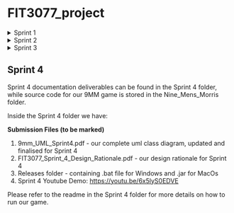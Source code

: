 # FIT3077_project

<details>
    <summary>Sprint 1</summary>

## Sprint 1

Sprint 1 deliverables can be accessed in the Sprint 1 folder.

Inside the folder we have:

**Submission Files (to be marked)**
1. FIT3077_MA_Thursday4pm_Team6_Sprint1.pdf - pdf version of our final report

**Raw Files**
1. FIT 3077 Sprint 1.docx - docx version of our final report
2. Domain_Model_Diagram.png - our final domain model in image format
3. FIT3077_Low_Fi.pdf - our final low fi design in pdf format
4. Link to Figma of Low Fi design - https://www.figma.com/file/d08PxGS7458D1rGAokS7z6/FIT3077?node-id=0%3A1&t=nH7AiapkJT6YEYUc-1
5. Link to LucidChart of Domain Model - https://lucid.app/lucidchart/c5b348e9-fff0-445e-91a6-2fbd5cc504a6/edit?viewport_loc=-573%2C0%2C2767%2C1283%2C0_0&invitationId=inv_1d200b7d-35f3-4467-9c7c-5faa16457771

</details>

<details>
	<summary>Sprint 2</summary>

## Sprint 2

Sprint 2 documentation deliverables can be accessed in the Sprint 2 folder, while code deliverables are stored in the Nine_Mens_Morris folder.

Inside the Sprint 2 folder we have:

**Submission Files (to be marked)**
1. 9MM_UML.pdf - our uml diagram for Sprint 2
2. FIT3077_Sprint_2_Design_Rationale.pdf - our design rationale for Sprint 2

**To run our 9MM game, please follow the steps below:**
1. Clone the GitLab repository
2. Set up JavaFX in Intellij. You may reference this [video](https://www.google.com/url?sa=t&rct=j&q=&esrc=s&source=web&cd=&cad=rja&uact=8&ved=2ahUKEwiAxeq42Mn-AhXk1TgGHWZkCUAQwqsBegQICBAF&url=https%3A%2F%2Fwww.youtube.com%2Fwatch%3Fv%3DIvsvjUq38Jc&usg=AOvVaw0gUcKQI4-TAIw965WQCYux) or JavaFX's [website](https://openjfx.io/openjfx-docs/) if necessary.
3. Set up VM configuration for JavaFX and run from there.

*Attempt was made to create a jar file for the game, but it was unsuccessful. Hence, the game can only be run from Intellij.*


If the game runs successfully, you will see the interface below:

<img src="/Sprint 2/game_screenshot.jpeg" alt="9MM Game Screenshot"/>

**Troubleshoot** <br>
If you face the error as shown below, it is likely that you have not set up JavaFX path correctly. Kindly update your path according to
where you saved your JavaFX SDK.

<img src="Nine_Mens_Morris/res/troubleshoot.png" alt="Troubleshoot"/>

This configuration can be found in the VM options of the Run/Debug Configurations.
<img src="Nine_Mens_Morris/res/troubleshoot1.png" alt="Troubleshoot1"/>

</details>

<details>
    <summary>Sprint 3</summary>

## Sprint 3

Sprint 3 documentation deliverables can be found in the Sprint 3 folder, while source code for our 9MM game is stored in the Nine_Mens_Morris folder.

Inside the Sprint 3 folder we have:

**Submission Files (to be marked)**
1. Sequence Diagrams folder - containing 5 sequence diagrams illustrating 5 distinct interactions in our program
2. 9mm_UML_Sprint3.pdf - our current uml class diagram, updated for Sprint 3
3. FIT3077_Sprint_3_Design_Rationale.pdf - our design rationale for Sprint 3
4. Releases folder - containing .bat file for Windows and .jar for MacOs
5. Sprint 3 Youtube Demo: https://youtu.be/z88bg2aQVc4

Please refer to the readme in the Sprint 3 folder for more details on how to run our game.

</details>

## Sprint 4

Sprint 4 documentation deliverables can be found in the Sprint 4 folder, while source code for our 9MM game is stored in the Nine_Mens_Morris folder.

Inside the Sprint 4 folder we have:

**Submission Files (to be marked)**
1. 9mm_UML_Sprint4.pdf - our complete uml class diagram, updated and finalised for Sprint 4
2. FIT3077_Sprint_4_Design_Rationale.pdf - our design rationale for Sprint 4
3. Releases folder - containing .bat file for Windows and .jar for MacOs
4. Sprint 4 Youtube Demo: https://youtu.be/6x5lyS0EDVE

Please refer to the readme in the Sprint 4 folder for more details on how to run our game.


